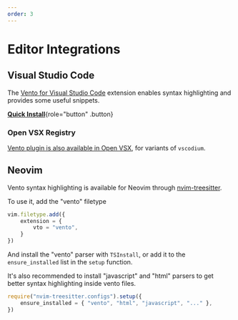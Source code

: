 ```yaml
---
order: 3
---
```


# Editor Integrations

## Visual Studio Code

The
[Vento for Visual Studio Code](https://marketplace.visualstudio.com/items?itemName=oscarotero.vento-syntax)
extension enables syntax highlighting and provides some useful snippets.

[**Quick Install**](vscode:extension/oscarotero.vento-syntax){role="button" .button}

### Open VSX Registry

[Vento plugin is also available in Open VSX](https://open-vsx.org/extension/oscarotero/vento-syntax), for variants of `vscodium`.

## Neovim

Vento syntax highlighting is available for Neovim through [nvim-treesitter](https://github.com/nvim-treesitter/nvim-treesitter).

To use it, add the "vento" filetype

```javascript
vim.filetype.add({
    extension = {
        vto = "vento",
    }
})
```

And install the "vento" parser with `TSInstall`, or add it to the `ensure_installed` list in the `setup` function.

It's also recommended to install "javascript" and "html" parsers to get better syntax highlighting inside vento files.

```javascript
require("nvim-treesitter.configs").setup({
    ensure_installed = { "vento", "html", "javascript", "..." },
})
```
